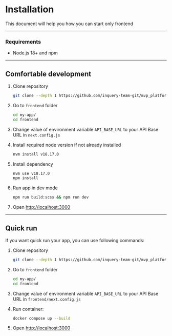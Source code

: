 # Installation

This document will help you how you can start only frontend

---

### Requirements

- Node.js 18+ and npm

---

## Comfortable development

1. Clone repository

   ```bash
   git clone --depth 1 https://github.com/inquery-team-git/mvp_platform my-app
   ```

1. Go to `frontend` folder

   ```bash
   cd my-app/
   cd frontend
   ```

1. Change value of environment variable `API_BASE_URL` to your API Base URL in `next.config.js`

1. Install required node version if not already installed

   ```bash
   nvm install v18.17.0 
   ```

1. Install dependency

   ```bash
   nvm use v18.17.0
   npm install
   ```

1. Run app in dev mode

   ```bash
   npm run build:scss && npm run dev
   ```

1. Open <http://localhost:3000>

---

## Quick run

If you want quick run your app, you can use following commands:

1. Clone repository

   ```bash
   git clone --depth 1 https://github.com/inquery-team-git/mvp_platform my-app
   ```

1. Go to `frontend` folder

   ```bash
   cd my-app/
   cd frontend
   ```

1. Change value of environment variable `API_BASE_URL` to your API Base URL in `frontend/next.config.js`

1. Run container:

   ```bash
   docker compose up --build
   
   ```

1. Open <http://localhost:3000>